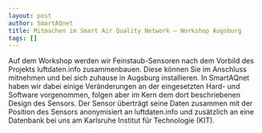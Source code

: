 ```yaml
---
layout: post
author: SmartAQnet
title: Mitmachen im Smart Air Quality Network – Workshop Augsburg
tags: []
---
```

Auf dem Workshop werden wir Feinstaub-Sensoren nach dem Vorbild des Projekts luftdaten.info zusammenbauen. Diese können Sie im Anschluss mitnehmen und bei sich zuhause in Augsburg installieren. In SmartAQnet haben wir dabei einige Veränderungen an der eingesetzten Hard- und Software vorgenommen, folgen aber im Kern dem dort beschriebenen Design des Sensors. Der Sensor überträgt seine Daten zusammen mit der Position des Sensors anonymisiert an luftdaten.info und zusätzlich an eine Datenbank bei uns am Karlsruhe Institut für Technologie (KIT).